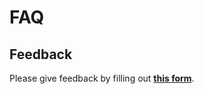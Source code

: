 # FAQ

## Feedback

Please give feedback by filling out **[this form](https://goo.gl/forms/kuDiKdB3VPXeQAx73)**.